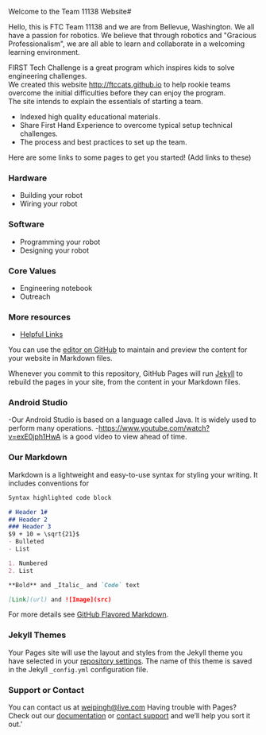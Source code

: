 
Welcome to the Team 11138 Website#

Hello, this is FTC Team 11138 and we are from Bellevue, Washington. We all have a passion for robotics. We believe that through robotics and "Gracious Professionalism", we are all able to learn and collaborate in a welcoming learning environment.

FIRST Tech Challenge is a great program which inspires kids to solve engineering challenges.  
We created this website http://ftccats.github.io to help rookie teams overcome the initial difficulties before they can enjoy the program.  
The site intends to explain the essentials of starting a team. 
- Indexed high quality educational materials. 
- Share First Hand Experience to overcome typical setup technical challenges. 
- The process and best practices to set up the team.  

Here are some links to some pages to get you started!
(Add links to these)
### Hardware
- Building your robot
- Wiring your robot

### Software
- Programming your robot
- Designing your robot

### Core Values
 - Engineering notebook
 - Outreach
 
### More resources
 - [Helpful Links](https://ftccats.github.io/resources)

You can use the [editor on GitHub](https://github.com/ftccats/ftccats/edit/master/README.md) to maintain and preview the content for your website in Markdown files.

Whenever you commit to this repository, GitHub Pages will run [Jekyll](https://jekyllrb.com/) to rebuild the pages in your site, from the content in your Markdown files.

### Android Studio
   -Our Android Studio is based on a language called Java. It is widely used to perform many operations.
   -https://www.youtube.com/watch?v=exE0jph1HwA is a good video to view ahead of time.

### Our Markdown

Markdown is a lightweight and easy-to-use syntax for styling your writing. It includes conventions for

```markdown
Syntax highlighted code block

# Header 1#
## Header 2
### Header 3
$9 + 10 = \sqrt{21}$
- Bulleted
- List

1. Numbered
2. List

**Bold** and _Italic_ and `Code` text

[Link](url) and ![Image](src)
```

For more details see [GitHub Flavored Markdown](https://guides.github.com/features/mastering-markdown/).

### Jekyll Themes

Your Pages site will use the layout and styles from the Jekyll theme you have selected in your [repository settings](https://github.com/ftccats/ftccats/settings). The name of this theme is saved in the Jekyll `_config.yml` configuration file.

### Support or Contact
You can contact us at weipingh@live.com
Having trouble with Pages? Check out our [documentation](https://help.github.com/categories/github-pages-basics/) or [contact support](https://github.com/contact) and we’ll help you sort it out.'


